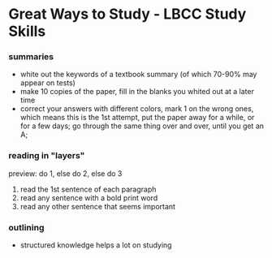 # Great Ways to Study - LBCC Study Skills

### summaries

* white out the keywords of a textbook summary (of which 70-90% may appear on tests)
* make 10 copies of the paper, fill in the blanks you whited out at a later time
* correct your answers with different colors, mark 1 on the wrong ones, which means this is the 1st attempt, put the paper away for a while, or for a few days; go through the same thing over and over, until you get an A;



### reading in "layers"

preview: do 1, else do 2, else do 3

1. read the 1st sentence of each paragraph
2. read any sentence with a bold print word
3. read any other sentence that seems important



### outlining

* structured knowledge helps a lot on studying 